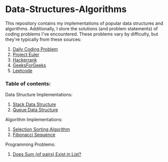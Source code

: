 # Data-Structures-Algorithms
This repository contains my implementations of popular data structures and algorithms. Additionally, I store the solutions (and problem statements) of coding problems I've encountered. These problems vary by difficulty, but they're typically from these sources: 
1. [Daily Coding Problem](https://www.dailycodingproblem.com/)
2. [Project Euler](https://projecteuler.net/)
3. [Hackerrank](https://www.hackerrank.com/)
4. [GeeksForGeeks](https://www.geeksforgeeks.org/)
5. [Leetcode](https://leetcode.com/)

### Table of contents: 

Data Structure Implementations: 
1. [Stack Data Structure](https://github.com/dev-segal/Data-Structures-Algorithms/blob/master/Stack/stack.py)
2. [Queue Data Structure](https://github.com/dev-segal/Data-Structures-Algorithms/blob/master/Queue/Queue.java)


Algorithm Implementations: 
1. [Selection Sorting Algorithm](https://github.com/dev-segal/Data-Structures-Algorithms/blob/master/Sorting/selection-sort/SelectionSort.java)
2. [Fibonacci Sequence](https://github.com/dev-segal/Data-Structures-Algorithms/blob/master/FibonacciSequence/CalculateFibSequence.java)


Programming Problems: 
1. [Does Sum (of pairs) Exist in List?](https://github.com/dev-segal/Data-Structures-Algorithms/blob/master/Daily/easy/ProblemOne.java)
